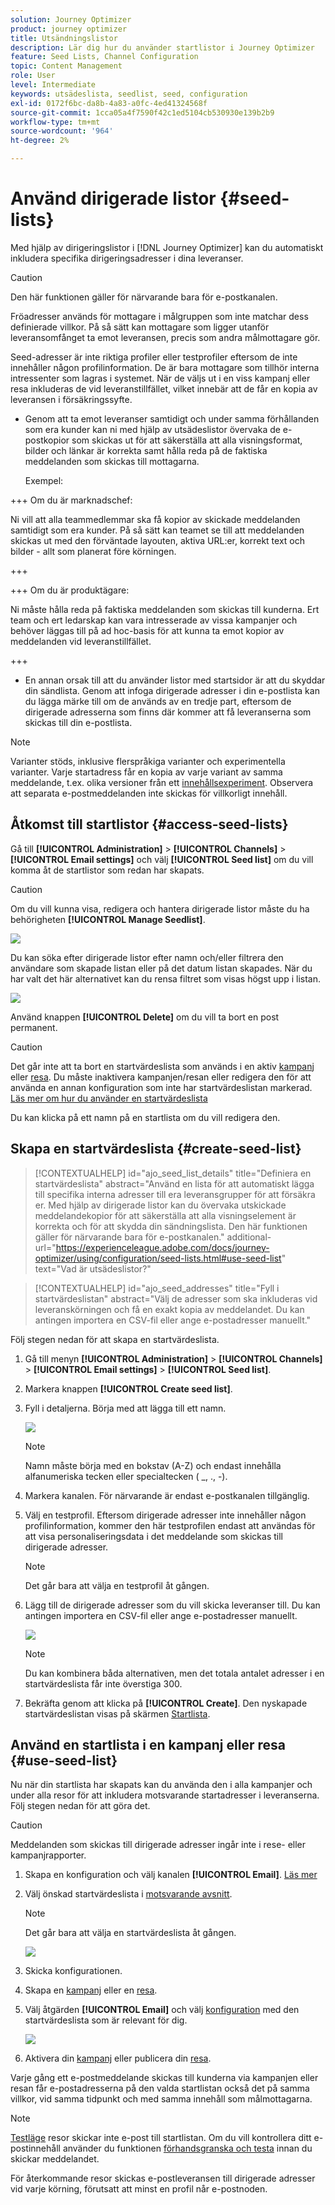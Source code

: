 ```yaml
---
solution: Journey Optimizer
product: journey optimizer
title: Utsändningslistor
description: Lär dig hur du använder startlistor i Journey Optimizer
feature: Seed Lists, Channel Configuration
topic: Content Management
role: User
level: Intermediate
keywords: utsädeslista, seedlist, seed, configuration
exl-id: 0172f6bc-da8b-4a83-a0fc-4ed41324568f
source-git-commit: 1cca05a4f7590f42c1ed5104cb530930e139b2b9
workflow-type: tm+mt
source-wordcount: '964'
ht-degree: 2%

---
```


# Använd dirigerade listor {#seed-lists}

Med hjälp av dirigeringslistor i [!DNL Journey Optimizer] kan du automatiskt inkludera specifika dirigeringsadresser i dina leveranser.

>[!CAUTION]
>
>Den här funktionen gäller för närvarande bara för e-postkanalen.

Fröadresser används för mottagare i målgruppen som inte matchar dess definierade villkor. På så sätt kan mottagare som ligger utanför leveransomfånget ta emot leveransen, precis som andra målmottagare gör.

Seed-adresser är inte riktiga profiler eller testprofiler eftersom de inte innehåller någon profilinformation. De är bara mottagare som tillhör interna intressenter som lagras i systemet. När de väljs ut i en viss kampanj eller resa inkluderas de vid leveranstillfället, vilket innebär att de får en kopia av leveransen i försäkringssyfte.

* Genom att ta emot leveranser samtidigt och under samma förhållanden som era kunder kan ni med hjälp av utsädeslistor övervaka de e-postkopior som skickas ut för att säkerställa att alla visningsformat, bilder och länkar är korrekta samt hålla reda på de faktiska meddelanden som skickas till mottagarna.

  Exempel:

+++ Om du är marknadschef:

  Ni vill att alla teammedlemmar ska få kopior av skickade meddelanden samtidigt som era kunder. På så sätt kan teamet se till att meddelanden skickas ut med den förväntade layouten, aktiva URL:er, korrekt text och bilder - allt som planerat före körningen.

+++

+++ Om du är produktägare:

  Ni måste hålla reda på faktiska meddelanden som skickas till kunderna. Ert team och ert ledarskap kan vara intresserade av vissa kampanjer och behöver läggas till på ad hoc-basis för att kunna ta emot kopior av meddelanden vid leveranstillfället.

+++

* En annan orsak till att du använder listor med startsidor är att du skyddar din sändlista. Genom att infoga dirigerade adresser i din e-postlista kan du lägga märke till om de används av en tredje part, eftersom de dirigerade adresserna som finns där kommer att få leveranserna som skickas till din e-postlista.

>[!NOTE]
>
>Varianter stöds, inklusive flerspråkiga varianter och experimentella varianter. Varje startadress får en kopia av varje variant av samma meddelande, t.ex. olika versioner från ett [innehållsexperiment](../content-management/get-started-experiment.md). Observera att separata e-postmeddelanden inte skickas för villkorligt innehåll.

## Åtkomst till startlistor {#access-seed-lists}

Gå till **[!UICONTROL Administration]** > **[!UICONTROL Channels]** > **[!UICONTROL Email settings]** och välj **[!UICONTROL Seed list]** om du vill komma åt de startlistor som redan har skapats.

<!--
>[!CAUTION]
>
>Permissions to view, export and manage the seed lists are restricted to [Journey Administrators](../administration/ootb-product-profiles.md#journey-administrator). Learn more about managing [!DNL Journey Optimizer] users' access rights in [this section](../administration/permissions-overview.md).-->

>[!CAUTION]
>
>Om du vill kunna visa, redigera och hantera dirigerade listor måste du ha behörigheten **[!UICONTROL Manage Seedlist]**.

![](assets/seed-list-access.png)

Du kan söka efter dirigerade listor efter namn och/eller filtrera den användare som skapade listan eller på det datum listan skapades. När du har valt det här alternativet kan du rensa filtret som visas högst upp i listan.

![](assets/seed-list-filtering.png)

Använd knappen **[!UICONTROL Delete]** om du vill ta bort en post permanent.

>[!CAUTION]
>
>Det går inte att ta bort en startvärdeslista som används i en aktiv [kampanj](../campaigns/review-activate-campaign.md) eller [resa](../building-journeys/publishing-the-journey.md). Du måste inaktivera kampanjen/resan eller redigera den för att använda en annan konfiguration som inte har startvärdeslistan markerad. [Läs mer om hur du använder en startvärdeslista](#use-seed-list)

Du kan klicka på ett namn på en startlista om du vill redigera den. <!--Use the **[!UICONTROL Edit]** button to edit a seed list.-->

## Skapa en startvärdeslista {#create-seed-list}

>[!CONTEXTUALHELP]
>id="ajo_seed_list_details"
>title="Definiera en startvärdeslista"
>abstract="Använd en lista för att automatiskt lägga till specifika interna adresser till era leveransgrupper för att försäkra er. Med hjälp av dirigerade listor kan du övervaka utskickade meddelandekopior för att säkerställa att alla visningselement är korrekta och för att skydda din sändningslista. Den här funktionen gäller för närvarande bara för e-postkanalen."
>additional-url="https://experienceleague.adobe.com/docs/journey-optimizer/using/configuration/seed-lists.html#use-seed-list" text="Vad är utsädeslistor?"

>[!CONTEXTUALHELP]
>id="ajo_seed_addresses"
>title="Fyll i startvärdeslistan"
>abstract="Välj de adresser som ska inkluderas vid leveranskörningen och få en exakt kopia av meddelandet. Du kan antingen importera en CSV-fil eller ange e-postadresser manuellt."

Följ stegen nedan för att skapa en startvärdeslista.

1. Gå till menyn **[!UICONTROL Administration]** > **[!UICONTROL Channels]** > **[!UICONTROL Email settings]** > **[!UICONTROL Seed list]**.

1. Markera knappen **[!UICONTROL Create seed list]**.

   <!--![](assets/seed-list-create-button.png)-->

1. Fyll i detaljerna. Börja med att lägga till ett namn.

   ![](assets/seed-list-details.png)

   >[!NOTE]
   >
   >Namn måste börja med en bokstav (A-Z) och endast innehålla alfanumeriska tecken eller specialtecken ( _, ., -).

1. Markera kanalen. För närvarande är endast e-postkanalen tillgänglig.

1. Välj en testprofil. Eftersom dirigerade adresser inte innehåller någon profilinformation, kommer den här testprofilen endast att användas för att visa personaliseringsdata i det meddelande som skickas till dirigerade adresser.

   >[!NOTE]
   >
   >Det går bara att välja en testprofil åt gången.

1. Lägg till de dirigerade adresser som du vill skicka leveranser till. Du kan antingen importera en CSV-fil eller ange e-postadresser manuellt.

   ![](assets/seed-list-email-addresses.png)

   >[!NOTE]
   >
   >Du kan kombinera båda alternativen, men det totala antalet adresser i en startvärdeslista får inte överstiga 300.

1. Bekräfta genom att klicka på **[!UICONTROL Create]**. Den nyskapade startvärdeslistan visas på skärmen [Startlista](#access-seed-lists).

## Använd en startlista i en kampanj eller resa {#use-seed-list}

Nu när din startlista har skapats kan du använda den i alla kampanjer och under alla resor för att inkludera motsvarande startadresser i leveranserna. Följ stegen nedan för att göra det.

>[!CAUTION]
>
>Meddelanden som skickas till dirigerade adresser ingår inte i rese- eller kampanjrapporter.

1. Skapa en konfiguration och välj kanalen **[!UICONTROL Email]**. [Läs mer](../email/email-settings.md)

1. Välj önskad startvärdeslista i [motsvarande avsnitt](../email/email-settings.md#seed-list).

   >[!NOTE]
   >
   >Det går bara att välja en startvärdeslista åt gången.

   ![](assets/seed-list-surface.png)

1. Skicka konfigurationen.

1. Skapa en [kampanj](../campaigns/create-campaign.md) eller en [resa](../building-journeys/journey-gs.md).

1. Välj åtgärden **[!UICONTROL Email]** och välj [konfiguration](channel-surfaces.md) med den startvärdeslista som är relevant för dig.

   ![](assets/seed-list-campaign-email.png)

1. Aktivera din [kampanj](../campaigns/review-activate-campaign.md) eller publicera din [resa](../building-journeys/publishing-the-journey.md).

Varje gång ett e-postmeddelande skickas till kunderna via kampanjen eller resan får e-postadresserna på den valda startlistan också det på samma villkor, vid samma tidpunkt och med samma innehåll som målmottagarna.

>[!NOTE]
>
>[Testläge](../building-journeys/testing-the-journey.md) resor skickar inte e-post till startlistan. Om du vill kontrollera ditt e-postinnehåll använder du funktionen [förhandsgranska och testa](../content-management/preview-test.md) innan du skickar meddelandet.
>
>För återkommande resor skickas e-postleveransen till dirigerade adresser vid varje körning, förutsatt att minst en profil når e-postnoden.
